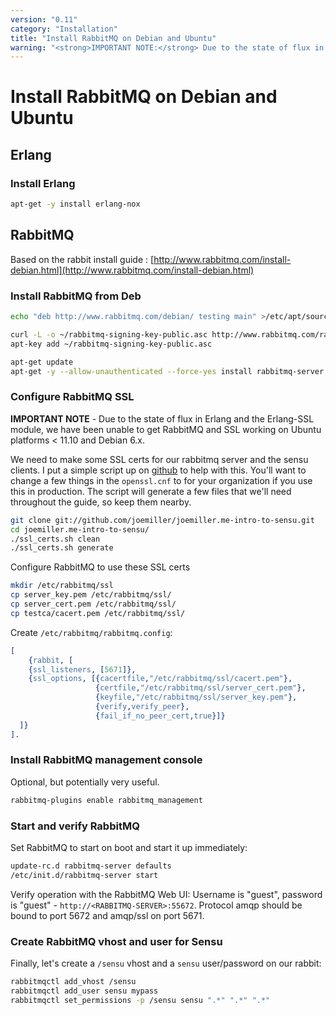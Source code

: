 ```yaml
---
version: "0.11"
category: "Installation"
title: "Install RabbitMQ on Debian and Ubuntu"
warning: "<strong>IMPORTANT NOTE:</strong> Due to the state of flux in Erlang and the Erlang-SSL module, we have been unable to get RabbitMQ and SSL working on Ubuntu platforms < 11.10 and Debian 6.x."
---
```


# Install RabbitMQ on Debian and Ubuntu

## Erlang

### Install Erlang

~~~ bash
apt-get -y install erlang-nox
~~~

## RabbitMQ

Based on the rabbit install guide :
[http://www.rabbitmq.com/install-debian.html](http://www.rabbitmq.com/install-debian.html)

### Install RabbitMQ from Deb

~~~ bash
echo "deb http://www.rabbitmq.com/debian/ testing main" >/etc/apt/sources.list.d/rabbitmq.list

curl -L -o ~/rabbitmq-signing-key-public.asc http://www.rabbitmq.com/rabbitmq-signing-key-public.asc
apt-key add ~/rabbitmq-signing-key-public.asc

apt-get update
apt-get -y --allow-unauthenticated --force-yes install rabbitmq-server
~~~

### Configure RabbitMQ SSL

**IMPORTANT NOTE** - Due to the state of flux in Erlang and the
 Erlang-SSL module, we have been unable to get RabbitMQ and SSL working
on Ubuntu platforms < 11.10 and Debian 6.x.

We need to make some SSL certs for our rabbitmq server and the sensu
clients. I put a simple script up on
[github](https://github.com/joemiller/joemiller.me-intro-to-sensu) to
help with this. You'll want to change a few things in the `openssl.cnf`
to for your organization if you use this in production. The script will
generate a few files that we'll need throughout the guide, so keep them
nearby.

~~~ bash
git clone git://github.com/joemiller/joemiller.me-intro-to-sensu.git
cd joemiller.me-intro-to-sensu/
./ssl_certs.sh clean
./ssl_certs.sh generate
~~~

Configure RabbitMQ to use these SSL certs

~~~ bash
mkdir /etc/rabbitmq/ssl
cp server_key.pem /etc/rabbitmq/ssl/
cp server_cert.pem /etc/rabbitmq/ssl/
cp testca/cacert.pem /etc/rabbitmq/ssl/
~~~

Create `/etc/rabbitmq/rabbitmq.config`:

~~~ erlang
[
    {rabbit, [
    {ssl_listeners, [5671]},
    {ssl_options, [{cacertfile,"/etc/rabbitmq/ssl/cacert.pem"},
                   {certfile,"/etc/rabbitmq/ssl/server_cert.pem"},
                   {keyfile,"/etc/rabbitmq/ssl/server_key.pem"},
                   {verify,verify_peer},
                   {fail_if_no_peer_cert,true}]}
  ]}
].
~~~

### Install RabbitMQ management console

Optional, but potentially very useful.

~~~ bash
rabbitmq-plugins enable rabbitmq_management
~~~

### Start and verify RabbitMQ

Set RabbitMQ to start on boot and start it up immediately:

~~~ bash
update-rc.d rabbitmq-server defaults
/etc/init.d/rabbitmq-server start
~~~

Verify operation with the RabbitMQ Web UI: Username is "guest", password
is "guest" - `http://<RABBITMQ-SERVER>:55672`. Protocol amqp should be
bound to port 5672 and amqp/ssl on port 5671.

### Create RabbitMQ vhost and user for Sensu

Finally, let's create a `/sensu` vhost and a `sensu` user/password on
our rabbit:

~~~ bash
rabbitmqctl add_vhost /sensu
rabbitmqctl add_user sensu mypass
rabbitmqctl set_permissions -p /sensu sensu ".*" ".*" ".*"
~~~

